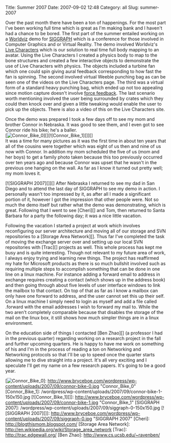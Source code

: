 Title: Summer 2007
Date: 2007-09-02 12:48
Category: all
Slug: summer-2007

Over the past month there have been a ton of happenings. For the most part I've
been working full time which is great as I'm making bank and I haven't had a
chance to be bored. The first part of the summer entailed working on a
[Worldviz][] demo for [SIGGRAPH][] which is a conference for those involved in
Computer Graphics and or Virtual Reality. The demo involved Worldviz's [Live
Characters][] which is our solution to real time full body mapping to an
avatar. Using the Live Characters I created a physics body to map to the bone
structures and created a few interactive objects to demonstrate the use of Live
Characters with physics. The objects included a turbine fan which one could
spin giving aural feedback corresponding to how fast the fan is spinning. The
second involved virtual Weeble punching bag as can be seen one of the videos on
the Live Characters page. The third was a virtual form of a standard heavy
punching bag, which ended up not too appealing since motion capture doesn't
involve [force feedback][]. The last scenario worth mentioning involved the
user being surrounded by crates which they could then knock over and given a
little tweaking would enable the user to pick up the objects. There is also a
video of this on the Live Characters site.

Once the demo was prepared I took a few days off to see my mom and
brother Connor in Nebraska. It was good to see them, and I even got to
see Connor ride his bike; he's a baller.  
[![Connor\_Bike\_0][]][][![Connor\_Bike\_1][]][]  
It was a time for many pictures as it was the first time in about ten
years that all of the cousins were together which was eight of us then
and nine of us now with Connor. In addition my mom scheduled the five of
us (mom and her boys) to get a family photo taken because this too
previously occurred over ten years ago and because Connor was upset that
he wasn't in the previous one hanging on the wall. As far as I know it
turned out pretty well; my mom loves it.

[![SIGGRAPH 2007][]][] After Nebraska I returned to see my dad in San Diego and
to attend the last day of SIGGRAPH to see my demo in action. I personally
wasn't too impressed by it, as after all I made a significant portion of it,
however I got the impression that other people were. Not so much the demo
itself but rather what the demo was demonstrating, which is great.  Following
that I went to see [Cheri][] and Tom, then returned to Santa Barbara for a
party the following day; it was a nice little vacation.

Following the vacation I started a project at work which involves reconfiguring
our server architecture and moving all of our storage and SVN repositories to a
[Storage Area Network][]. Thus far I've completed the task of moving the
exchange server over and setting up our local SVN repositories with [Trac][]
projects as well. This whole process has kept me busy and is quite
interesting. Though not relevant to my future area of work, I always enjoy
trying and learning new things. The project has reaffirmed my hate for
Microsoft products as there is so much bullshit involved such as requiring
multiple steps to accomplish something that can be done in one line on a linux
machine. For instance adding a forward email to address in exchange requires
creating a contact (which shows up in the address book) and then going through
about five levels of user interface windows to link the mailbox to that
contact. On top of that as far as I know a mailbox can only have one forward to
address, and the user cannot set this up their self. On a linux machine I
simply need to login as myself and add a file called .forward with the email
addresses I wish to forward my mail to. While the two aren't completely
comparable because that disables the storage of the mail on the linux box, it
still shows how much simpler things are in a linux environment.

On the education side of things I contacted [Ben Zhao][] (a professor I had in
the previous quarter) regarding working on a research project in the fall and
further upcoming quarters. He is happy to have me work on something of his and
I'm in the process of reading a ton on Networking and Networking protocols so
that I'll be up to speed once the quarter starts allowing me to dive straight
into a project. It's all very exciting and I speculate I'll get my name on a
few research papers. It's going to be a good year.

  [Worldviz]: http://www.worldviz.com
  [SIGGRAPH]: http://www.siggraph.org/
  [Live Characters]: http://www.worldviz.com/products/livecharacters/index.html
  [force feedback]: http://en.wikipedia.org/wiki/Haptic
  [Connor\_Bike\_0]: /wordpress/wp-content/uploads/2007/09/connor-bike-0-150x150.jpg
  [![Connor\_Bike\_0][]]: http://www.bryceboe.com/wordpress/wp-content/uploads/2007/09/connor-bike-0.jpg
    "Connor_Bike_0"
  [Connor\_Bike\_1]: /wordpress/wp-content/uploads/2007/09/connor-bike-1-150x150.jpg
  [![Connor\_Bike\_1][]]: http://www.bryceboe.com/wordpress/wp-content/uploads/2007/09/connor-bike-1.jpg
    "Connor_Bike_1"
  [SIGGRAPH 2007]: /wordpress/wp-content/uploads/2007/09/siggraph-0-150x150.jpg
  [![SIGGRAPH 2007][]]: http://www.bryceboe.com/wordpress/wp-content/uploads/2007/09/siggraph-0.jpg
    "SIGGRAPH 2007"
  [Cheri]: http://blogthismom.blogspot.com/
  [Storage Area Network]: http://en.wikipedia.org/wiki/Storage_area_network
  [Trac]: http://trac.edgewall.org/
  [Ben Zhao]: http://www.cs.ucsb.edu/~ravenben/
